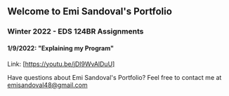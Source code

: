 ## Welcome to Emi Sandoval's Portfolio

### Winter 2022 - EDS 124BR Assignments

#### 1/9/2022: "Explaining my Program"
Link: [https://youtu.be/jDI9WvAlDuU]
























Have questions about Emi Sandoval's Portfolio? Feel free to contact me at emisandoval48@gmail.com
